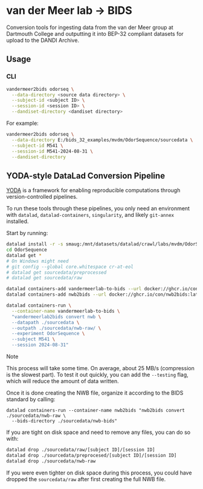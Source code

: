 # van der Meer lab → BIDS

Conversion tools for ingesting data from the van der Meer group at Dartmouth College and outputting it into BEP-32 compliant datasets for upload to the DANDI Archive.



## Usage

### CLI

```bash
vandermeer2bids odorseq \
  --data-directory <source data directory> \
  --subject-id <subject ID> \
  --session-id <session ID> \
  --dandiset-directory <dandiset directory>
```

For example:

```bash
vandermeer2bids odorseq \
  --data-directory E:/bids_32_examples/mvdm/OdorSequence/sourcedata \
  --subject-id M541 \
  --session-id M541-2024-08-31 \
  --dandiset-directory
```


## YODA-style DataLad Conversion Pipeline

[YODA](https://handbook.datalad.org/en/latest/basics/101-127-yoda.html) is a framework for enabling reproducible computations through version-controlled pipelines.

To run these tools through these pipelines, you only need an environment with `datalad`, `datalad-containers`, `singularity`, and likely `git-annex` installed.

Start by running:

```bash
datalad install -r -s smaug:/mnt/datasets/datalad/crawl/labs/mvdm/OdorSequence
cd OdorSequence
datalad get *
# On Windows might need
# git config --global core.whitespace cr-at-eol
# datalad get sourcedata/preprocessed
# datalad get sourcedata/raw

datalad containers-add vandermeerlab-to-bids --url docker://ghcr.io/con/vandermeerlab-to-bids:dev
datalad containers-add nwb2bids --url docker://ghcr.io/con/nwb2bids:latest

datalad containers-run \
  --container-name vandermeerlab-to-bids \
  "vandermeerlab2bids convert nwb \
  --datapath ./sourcedata \
  --outpath ./sourcedata/nwb-raw/ \
  --experiment OdorSequence \
  --subject M541 \
  --session 2024-08-31"
```

> [!NOTE]
> This process will take some time.
> On average, about 25 MB/s (compression is the slowest part).
> To test it out quickly, you can add the `--testing` flag, which will reduce the amount of data written.

Once it is done creating the NWB file, organize it according to the BIDS standard by calling:

```
datalad containers-run --container-name nwb2bids "nwb2bids convert ./sourcedata/nwb-raw \
  --bids-directory ./sourcedata/nwb-bids"
```

If you are tight on disk space and need to remove any files, you can do so with:

```bash
datalad drop ./sourcedata/raw/[subject ID]/[session ID]
datalad drop ./sourcedata/preprocesed/[subject ID]/[session ID]
datalad drop ./sourcedata/nwb-raw
```

If you were even tighter on disk space during this process, you could have dropped the `sourcedata/raw` after first creating the full NWB file.
